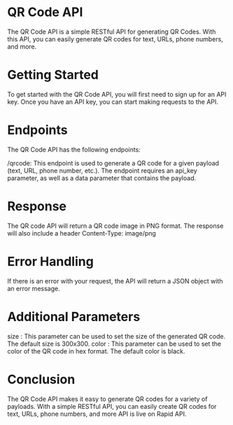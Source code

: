 # QR Code API

The QR Code API is a simple RESTful API for generating QR Codes. With this API, you can easily generate QR codes for text, URLs, phone numbers, and more.

# Getting Started

To get started with the QR Code API, you will first need to sign up for an API key. Once you have an API key, you can start making requests to the API.

# Endpoints

The QR Code API has the following endpoints:

/qrcode: This endpoint is used to generate a QR code for a given payload (text, URL, phone number, etc.). The endpoint requires an api_key parameter, as well as a data parameter that contains the payload.

# Response

The QR code API will return a QR code image in PNG format. The response will also include a header Content-Type: image/png

# Error Handling

If there is an error with your request, the API will return a JSON object with an error message.

# Additional Parameters

size : This parameter can be used to set the size of the generated QR code. The default size is 300x300.
color : This parameter can be used to set the color of the QR code in hex format. The default color is black.

# Conclusion

The QR Code API makes it easy to generate QR codes for a variety of payloads. With a simple RESTful API, you can easily create QR codes for text, URLs, phone numbers, and more API is live on Rapid API.

